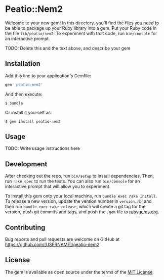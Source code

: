 # Peatio::Nem2

Welcome to your new gem! In this directory, you'll find the files you need to be able to package up your Ruby library into a gem. Put your Ruby code in the file `lib/peatio/nem2`. To experiment with that code, run `bin/console` for an interactive prompt.

TODO: Delete this and the text above, and describe your gem

## Installation

Add this line to your application's Gemfile:

```ruby
gem 'peatio-nem2'
```

And then execute:

    $ bundle

Or install it yourself as:

    $ gem install peatio-nem2

## Usage

TODO: Write usage instructions here

## Development

After checking out the repo, run `bin/setup` to install dependencies. Then, run `rake spec` to run the tests. You can also run `bin/console` for an interactive prompt that will allow you to experiment.

To install this gem onto your local machine, run `bundle exec rake install`. To release a new version, update the version number in `version.rb`, and then run `bundle exec rake release`, which will create a git tag for the version, push git commits and tags, and push the `.gem` file to [rubygems.org](https://rubygems.org).

## Contributing

Bug reports and pull requests are welcome on GitHub at https://github.com/[USERNAME]/peatio-nem2.

## License

The gem is available as open source under the terms of the [MIT License](https://opensource.org/licenses/MIT).
